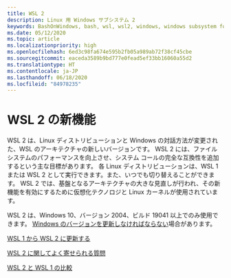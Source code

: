 ```yaml
---
title: WSL 2
description: Linux 用 Windows サブシステム 2
keywords: BashOnWindows, bash, wsl, wsl2, windows, windows subsystem for linux, windowssubsystem, ubuntu, debian, suse, windows 10, インストール
ms.date: 05/12/2020
ms.topic: article
ms.localizationpriority: high
ms.openlocfilehash: 6ed3c98fa674e595b2fb05a989ab72f38cf45cbe
ms.sourcegitcommit: eaceda3589b9bd777e0fead5ef33bb16060a55d2
ms.translationtype: HT
ms.contentlocale: ja-JP
ms.lasthandoff: 06/18/2020
ms.locfileid: "84978235"
---
```

# <a name="whats-new-in-wsl-2"></a>WSL 2 の新機能

WSL 2 は、Linux ディストリビューションと Windows の対話方法が変更された、WSL のアーキテクチャの新しいバージョンです。 WSL 2 には、ファイル システムのパフォーマンスを向上させ、システム コールの完全な互換性を追加するという主な目標があります。 各 Linux ディストリビューションは、WSL 1 または WSL 2 として実行できます。また、いつでも切り替えることができます。 WSL 2 では、基盤となるアーキテクチャの大きな見直しが行われ、その新機能を有効にするために仮想化テクノロジと Linux カーネルが使用されています。

WSL 2 は、Windows 10、バージョン 2004、ビルド 19041 以上でのみ使用できます。 [Windows のバージョンを更新しなければならない](ms-settings:windowsupdate)場合があります。

[WSL 1 から WSL 2 に更新する](./install-win10.md#update-to-wsl-2)

[WSL 2 に関してよく寄せられる質問](./wsl2-faq.md)

[WSL 2 と WSL 1 の比較](./compare-versions.md)
